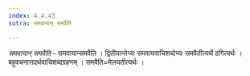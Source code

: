 ```yaml
---
index: 4.4.43
sutra: समवायान् समवैति

---
```

_समवायान् समवैति_ - समवायान्समवैति । द्वितीयान्तेभ्यः समवायवाचिशब्देभ्यः समवैतीत्यर्थे ठगित्यर्थः । बहुवचनात्तदर्थवाचिशब्दग्रहणम् । समवैति=मेलयतीत्यर्थः ।